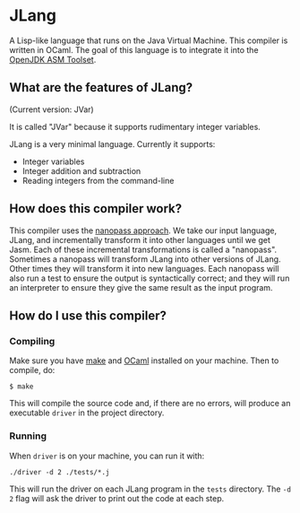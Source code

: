 # JLang
A Lisp-like language that runs on the Java Virtual Machine.
This compiler is written in OCaml. The goal of this language
is to integrate it into the [OpenJDK ASM Toolset](https://github.com/openjdk/asmtools).

## What are the features of JLang?
(Current version: JVar)

It is called "JVar" because it supports rudimentary integer variables.

JLang is a very minimal language. Currently it supports:
* Integer variables
* Integer addition and subtraction
* Reading integers from the command-line


## How does this compiler work?
This compiler uses the [nanopass approach](https://github.com/IUCompilerCourse/Essentials-of-Compilation).
We take our input language, JLang, and incrementally transform it into
other languages until we get Jasm. Each of these incremental transformations
is called a "nanopass". Sometimes a nanopass will transform JLang into other
versions of JLang. Other times they will transform it into new languages.
Each nanopass will also run a test to ensure the output is syntactically
correct; and they will run an interpreter to ensure they give the same result
as the input program.

## How do I use this compiler?

### Compiling
Make sure you have [make](https://linux.die.net/man/1/make) and
[OCaml](https://ocaml.org/) installed on your machine. Then to compile,
do:

`$ make`

This will compile the source code and, if there are no errors, will produce
an executable `driver` in the project directory.

### Running
When `driver` is on your machine, you can run it with:

`./driver -d 2 ./tests/*.j`

This will run the driver on each JLang program in the `tests` directory.
The `-d 2` flag will ask the driver to print out the code at each step.
